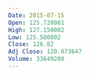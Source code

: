 ```yaml
---
Date: 2015-07-15
Open: 125.720001
High: 127.150002
Low: 125.580002
Close: 126.82
Adj Close: 120.073647
Volume: 33649200
---
```

